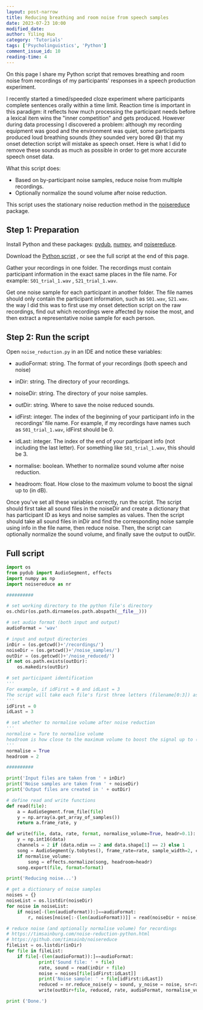 ```yaml
---
layout: post-narrow
title: Reducing breathing and room noise from speech samples
date: 2023-07-23 10:00
modified_date:
author: Yiling Huo
category: 'Tutorials'
tags: ['Psycholinguistics', 'Python']
comment_issue_id: 10
reading-time: 4
---
```


On this page I share my Python script that removes breathing and room noise from recordings of my participants' responses in a speech production experiment. 

<!--excerpt-->

I recently started a timed/speeded cloze experiment where participants complete sentences orally within a time limit. Reaction time is important in this paradigm: it reflects how much processing the participant needs before a lexical item wins the "inner competition" and gets produced. However during data processing I discovered a problem: although my recording equipment was good and the environment was quiet, some participants produced loud breathing sounds (they sounded very bored &#128517;) that my onset detection script will mistake as speech onset. Here is what I did to remove these sounds as much as possible in order to get more accurate speech onset data. 

What this script does:
- Based on by-participant noise samples, reduce noise from multiple recordings.
- Optionally normalize the sound volume after noise reduction. 

This script uses the stationary noise reduction method in the [noisereduce](https://timsainburg.com/noise-reduction-python.html) package. 

## Step 1: Preparation

Install Python and these packages: [pydub](https://github.com/jiaaro/pydub), [numpy](https://numpy.org/install/), and [noisereduce](https://github.com/timsainb/noisereduce). 

Download the <a href="/files/resources/python/noise_reduction.py" download>Python script</a> , or see the full script at the end of this page. 

Gather your recordings in one folder. The recordings must contain participant information in the exact same places in the file name. For example: `S01_trial_1.wav` , `S21_trial_1.wav`. 

Get one noise sample for each participant in another folder. The file names should only contain the participant information, such as `S01.wav`, `S21.wav`. the way I did this was to first use my onset detection script on the raw recordings, find out which recordings were affected by noise the most, and then extract a representative noise sample for each person. 

## Step 2: Run the script

Open `noise_reduction.py`  in an IDE and notice these variables:

- audioFormat: string. The format of your recordings (both speech and noise)

- inDir: string. The directory of your recordings.
- noiseDir: string. The directory of your noise samples. 
- outDir: string. Where to save the noise reduced sounds. 

- idFirst: integer. The index of the beginning of your participant info in the recordings' file name. For example, if my recordings have names such as `S01_trial_1.wav`, idFirst should be 0.
- idLast: integer. The index of the end of your participant info (not including the last letter). For something like `S01_trial_1.wav`, this should be 3. 

- normalise: boolean. Whether to normalize sound volume after noise reduction. 
- headroom: float. How close to the maximum volume to boost the signal up to (in dB).

Once you've set all these variables correctly, run the script. The script should first take all sound files in the noiseDir and create a dictionary that has participant ID as keys and noise samples as values. Then the script should take all sound files in inDir and find the corresponding noise sample using info in the file name, then reduce noise. Then, the script can optionally normalize the sound volume, and finally save the output to outDir. 

## Full script

```python
import os
from pydub import AudioSegment, effects
import numpy as np
import noisereduce as nr

##########

# set working directory to the python file's directory
os.chdir(os.path.dirname(os.path.abspath(__file__)))

# set audio format (both input and output)
audioFormat = 'wav'

# input and output directories
inDir = (os.getcwd()+'/recordings/')
noiseDir = (os.getcwd()+'/noise_samples/')
outDir = (os.getcwd()+'/noise_reduced/') 
if not os.path.exists(outDir):
    os.makedirs(outDir)

# set participant identification
'''
For example, if idFirst = 0 and idLast = 3
The script will take each file's first three letters (filename[0:3]) as your participant id
'''
idFirst = 0
idLast = 3

# set whether to normalise volume after noise reduction
'''
normalise = Ture to normalise volume
headroom is how close to the maximum volume to boost the signal up to (in dB)
'''
normalise = True
headroom = 2

##########

print('Input files are taken from ' + inDir)
print('Noise samples are taken from ' + noiseDir)
print('Output files are created in ' + outDir)

# define read and write functions
def read(file):
    a = AudioSegment.from_file(file)
    y = np.array(a.get_array_of_samples())
    return a.frame_rate, y

def write(file, data, rate, format, normalise_volume=True, headr=0.1):
    y = np.int16(data)
    channels = 2 if (data.ndim == 2 and data.shape[1] == 2) else 1
    song = AudioSegment(y.tobytes(), frame_rate=rate, sample_width=2, channels=channels)
    if normalise_volume:
        song = effects.normalize(song, headroom=headr)
    song.export(file, format=format)

print('Reducing noise...')

# get a dictionary of noise samples
noises = {}
noiseList = os.listdir(noiseDir)
for noise in noiseList:
    if noise[-(len(audioFormat)):]==audioFormat:
        r, noises[noise[:-(len(audioFormat))]] = read(noiseDir + noise)

# reduce noise (and optionally normalise volume) for recordings
# https://timsainburg.com/noise-reduction-python.html
# https://github.com/timsainb/noisereduce
fileList = os.listdir(inDir)
for file in fileList:
    if file[-(len(audioFormat)):]==audioFormat:
            print('Sound file: ' + file)
            rate, sound = read(inDir + file)
            noise = noises[file[idFirst:idLast]]
            print('Noise sample: ' + file[idFirst:idLast])
            reduced = nr.reduce_noise(y = sound, y_noise = noise, sr=rate, stationary=True)
            write(outDir+file, reduced, rate, audioFormat, normalise_volume=normalise, headr=headroom)

print ('Done.')
```